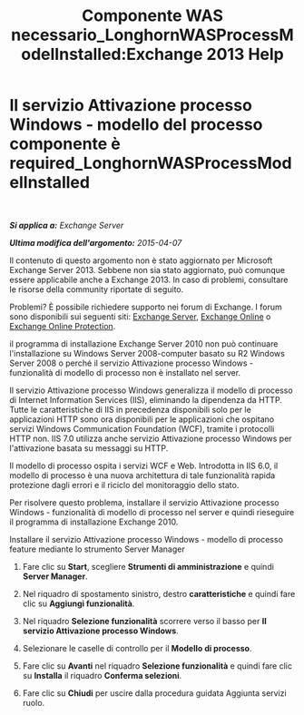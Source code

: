 ﻿---
title: 'Componente WAS necessario_LonghornWASProcessModelInstalled:Exchange 2013 Help'
TOCTitle: Il servizio Attivazione processo Windows - modello del processo componente è required_LonghornWASProcessModelInstalled
ms:assetid: 8cc13dbb-4921-4c07-8602-d26613d7730a
ms:mtpsurl: https://technet.microsoft.com/it-it/library/ms.exch.setupreadiness.longhornwasprocessmodelinstalled(v=EXCHG.150)
ms:contentKeyID: 50481146
ms.date: 05/22/2018
mtps_version: v=EXCHG.150
ms.translationtype: MT
---

# Il servizio Attivazione processo Windows - modello del processo componente è required\_LonghornWASProcessModelInstalled

 

_**Si applica a:** Exchange Server_

_**Ultima modifica dell'argomento:** 2015-04-07_

Il contenuto di questo argomento non è stato aggiornato per Microsoft Exchange Server 2013. Sebbene non sia stato aggiornato, può comunque essere applicabile anche a Exchange 2013. In caso di problemi, consultare le risorse della community riportate di seguito.

Problemi? È possibile richiedere supporto nei forum di Exchange. I forum sono disponibili sui seguenti siti: [Exchange Server](https://go.microsoft.com/fwlink/p/?linkid=60612), [Exchange Online](https://go.microsoft.com/fwlink/p/?linkid=267542) o [Exchange Online Protection](https://go.microsoft.com/fwlink/p/?linkid=285351).

il programma di installazione Exchange Server 2010 non può continuare l'installazione su Windows Server 2008-computer basato su R2 Windows Server 2008 o perché il servizio Attivazione processo Windows - funzionalità di modello di processo non è installato nel server.

Il servizio Attivazione processo Windows generalizza il modello di processo di Internet Information Services (IIS), eliminando la dipendenza da HTTP. Tutte le caratteristiche di IIS in precedenza disponibili solo per le applicazioni HTTP sono ora disponibili per le applicazioni che ospitano servizi Windows Communication Foundation (WCF), tramite i protocolli HTTP non. IIS 7.0 utilizza anche servizio Attivazione processo Windows per l'attivazione basata su messaggi su HTTP.

Il modello di processo ospita i servizi WCF e Web. Introdotta in IIS 6.0, il modello di processo è una nuova architettura di tale funzionalità rapida protezione dagli errori e il riciclo del monitoraggio dello stato.

Per risolvere questo problema, installare il servizio Attivazione processo Windows - funzionalità di modello di processo nel server e quindi rieseguire il programma di installazione Exchange 2010.

Installare il servizio Attivazione processo Windows - modello di processo feature mediante lo strumento Server Manager

1.  Fare clic su **Start**, scegliere **Strumenti di amministrazione** e quindi **Server Manager**.

2.  Nel riquadro di spostamento sinistro, destro **caratteristiche** e quindi fare clic su **Aggiungi funzionalità**.

3.  Nel riquadro **Selezione funzionalità** scorrere verso il basso per **Il servizio Attivazione processo Windows**.

4.  Selezionare le caselle di controllo per il **Modello di processo**.

5.  Fare clic su **Avanti** nel riquadro **Selezione funzionalità** e quindi fare clic su **Installa** il riquadro **Conferma selezioni**.

6.  Fare clic su **Chiudi** per uscire dalla procedura guidata Aggiunta servizi ruolo.

